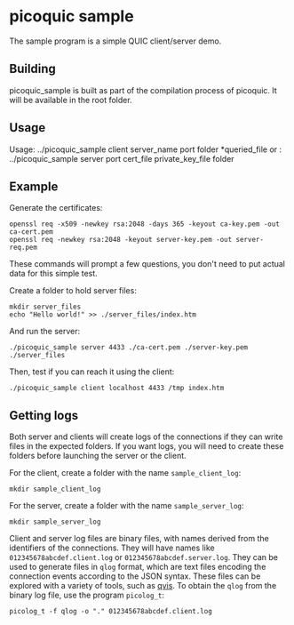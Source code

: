 picoquic sample
===============

The sample program is a simple QUIC client/server demo.

Building
--------
picoquic\_sample is built as part of the compilation process of picoquic. It
will be available in the root folder.

Usage
-----
Usage:
    ../picoquic_sample client server_name port folder *queried_file
or :
    ../picoquic_sample server port cert_file private_key_file folder

Example
-------

Generate the certificates:
```
openssl req -x509 -newkey rsa:2048 -days 365 -keyout ca-key.pem -out ca-cert.pem
openssl req -newkey rsa:2048 -keyout server-key.pem -out server-req.pem
```
These commands will prompt a few questions, you don't need to put actual data
for this simple test.

Create a folder to hold server files:
```
mkdir server_files
echo "Hello world!" >> ./server_files/index.htm
```
And run the server:
```
./picoquic_sample server 4433 ./ca-cert.pem ./server-key.pem ./server_files
```
Then, test if you can reach it using the client:
```
./picoquic_sample client localhost 4433 /tmp index.htm
```

Getting logs
------------
Both server and clients will create logs of the connections if they can write files
in the expected folders. If you want logs, you will need to create these
folders before launching the server or the client.

For the client, create a folder with the name `sample_client_log`:
```
mkdir sample_client_log
```
For the server, create a folder with the name `sample_server_log`:
```
mkdir sample_server_log
```
Client and server log files are binary files, with names derived from
the identifiers of the connections. They will have names like
`012345678abcdef.client.log` or `012345678abcdef.server.log`. 
They can be used to generate files in `qlog` format, which are
text files encoding the connection events according to the JSON
syntax. These files can be explored with a variety of tools,
such as [qvis](https://qvis.edm.uhasselt.be/). To obtain the `qlog`
from the binary log file, use the program `picolog_t`:
```
picolog_t -f qlog -o "." 012345678abcdef.client.log
```